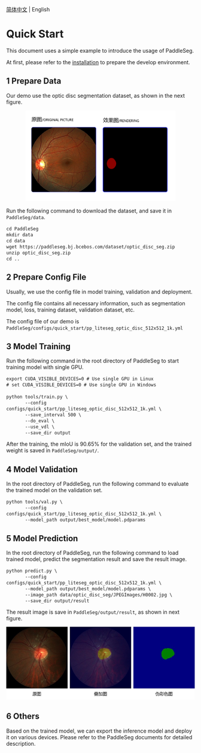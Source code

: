 [简体中文](./quick_start_cn.md) | English

# Quick Start

This document uses a simple example to introduce the usage of PaddleSeg.

At first, please refer to the [installation](./install.md) to prepare the develop environment.

## 1 Prepare Data

Our demo use the optic disc segmentation dataset, as shown in the next figure.

<div align="center">
<img src="./images/fig1.png"  width = "400" />  
</div>

Run the following command to download the dataset, and save it in `PaddleSeg/data`.

```
cd PaddleSeg
mkdir data
cd data
wget https://paddleseg.bj.bcebos.com/dataset/optic_disc_seg.zip
unzip optic_disc_seg.zip
cd ..
```


## 2 Prepare Config File

Usually, we use the config file in model training, validation and deployment.

The config file contains all necessary information, such as segmentation model, loss, training dataset, validation dataset, etc.

The config file of our demo is `PaddleSeg/configs/quick_start/pp_liteseg_optic_disc_512x512_1k.yml`


## 3 Model Training

Run the following command in the root directory of PaddleSeg to start training model with single GPU.


```
export CUDA_VISIBLE_DEVICES=0 # Use single GPU in Linux
# set CUDA_VISIBLE_DEVICES=0 # Use single GPU in Windows

python tools/train.py \
       --config configs/quick_start/pp_liteseg_optic_disc_512x512_1k.yml \
       --save_interval 500 \
       --do_eval \
       --use_vdl \
       --save_dir output
```

After the training, the mIoU is 90.65% for the validation set, and the trained weight is saved in `PaddleSeg/output/`.


## 4 Model Validation

In the root directory of PaddleSeg, run the following command to evaluate the trained model on the validation set.


```
python tools/val.py \
       --config configs/quick_start/pp_liteseg_optic_disc_512x512_1k.yml \
       --model_path output/best_model/model.pdparams
```


## 5 Model Prediction

In the root directory of PaddleSeg, run the following command to load trained model, predict the segmentation result and save the result image.

```
python predict.py \
       --config configs/quick_start/pp_liteseg_optic_disc_512x512_1k.yml \
       --model_path output/best_model/model.pdparams \
       --image_path data/optic_disc_seg/JPEGImages/H0002.jpg \
       --save_dir output/result
```

The result image is save in `PaddleSeg/output/result`, as shown in next figure.


<div align="center">
<img src="./images/fig5.png"  width = "600" />  
</div>

## 6 Others

Based on the trained model, we can export the inference model and deploy it on various devices. Please refer to the PaddleSeg documents for detailed description.
